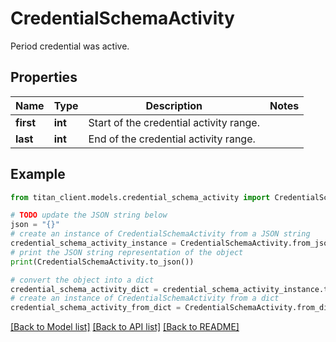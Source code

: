 # CredentialSchemaActivity

Period credential was active.

## Properties

Name | Type | Description | Notes
------------ | ------------- | ------------- | -------------
**first** | **int** | Start of the credential activity range. | 
**last** | **int** | End of the credential activity range. | 

## Example

```python
from titan_client.models.credential_schema_activity import CredentialSchemaActivity

# TODO update the JSON string below
json = "{}"
# create an instance of CredentialSchemaActivity from a JSON string
credential_schema_activity_instance = CredentialSchemaActivity.from_json(json)
# print the JSON string representation of the object
print(CredentialSchemaActivity.to_json())

# convert the object into a dict
credential_schema_activity_dict = credential_schema_activity_instance.to_dict()
# create an instance of CredentialSchemaActivity from a dict
credential_schema_activity_from_dict = CredentialSchemaActivity.from_dict(credential_schema_activity_dict)
```
[[Back to Model list]](../README.md#documentation-for-models) [[Back to API list]](../README.md#documentation-for-api-endpoints) [[Back to README]](../README.md)


